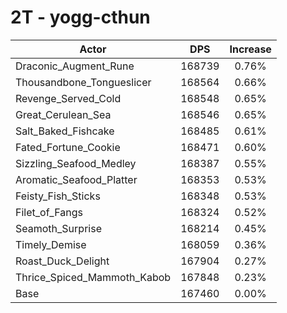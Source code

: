 # 2T - yogg-cthun
| Actor | DPS | Increase |
|---|:---:|:---:|
|Draconic_Augment_Rune|168739|0.76%|
|Thousandbone_Tongueslicer|168564|0.66%|
|Revenge_Served_Cold|168548|0.65%|
|Great_Cerulean_Sea|168546|0.65%|
|Salt_Baked_Fishcake|168485|0.61%|
|Fated_Fortune_Cookie|168471|0.60%|
|Sizzling_Seafood_Medley|168387|0.55%|
|Aromatic_Seafood_Platter|168353|0.53%|
|Feisty_Fish_Sticks|168348|0.53%|
|Filet_of_Fangs|168324|0.52%|
|Seamoth_Surprise|168214|0.45%|
|Timely_Demise|168059|0.36%|
|Roast_Duck_Delight|167904|0.27%|
|Thrice_Spiced_Mammoth_Kabob|167848|0.23%|
|Base|167460|0.00%|
